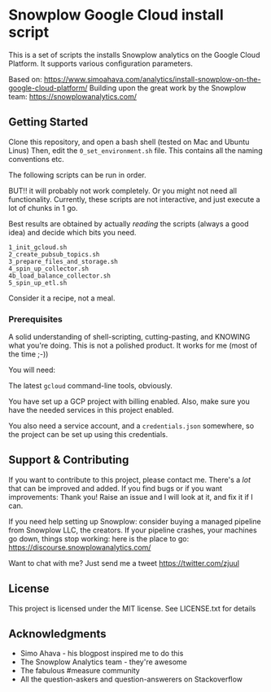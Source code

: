 # Snowplow Google Cloud install script

This is a set of scripts the installs Snowplow analytics on the Google Cloud Platform.
It supports various configuration parameters.

Based on: https://www.simoahava.com/analytics/install-snowplow-on-the-google-cloud-platform/
Building upon the great work by the Snowplow team: https://snowplowanalytics.com/

## Getting Started

Clone this repository, and open a bash shell (tested on Mac and Ubuntu Linus)
Then, edit the `0_set_environment.sh` file. This contains all the naming conventions etc.

The following scripts can be run in order.

BUT!! it will probably not work completely. Or you might not need all functionality.
Currently, these scripts are not interactive, and just execute a lot of chunks in 1 go.

Best results are obtained by actually _reading_ the scripts (always a good idea) and decide which bits you need.

```
1_init_gcloud.sh
2_create_pubsub_topics.sh
3_prepare_files_and_storage.sh
4_spin_up_collector.sh
4b_load_balance_collector.sh
5_spin_up_etl.sh
```

Consider it a recipe, not a meal.

### Prerequisites

A solid understanding of shell-scripting, cutting-pasting, and KNOWING what you're doing.
This is not a polished product. It works for me (most of the time ;-))

You will need:

The latest `gcloud` command-line tools, obviously.

You have set up a GCP project with billing enabled. Also, make sure you have the needed services in this project enabled.

You also need a service account, and a `credentials.json` somewhere, so the project can be set up using this credentials.


## Support & Contributing

If you want to contribute to this project, please contact me. There's a _lot_ that can be improved and added.
If you find bugs or if you want improvements: Thank you! Raise an issue and I will look at it, and fix it if I can.

If you need help setting up Snowplow: consider buying a managed pipeline from Snowplow LLC, the creators.
If your pipeline crashes, your machines go down, things stop working: here is the place to go: https://discourse.snowplowanalytics.com/

Want to chat with me? Just send me a tweet https://twitter.com/zjuul

## License

This project is licensed under the MIT license. See LICENSE.txt for details

## Acknowledgments

* Simo Ahava - his blogpost inspired me to do this
* The Snowplow Analytics team - they're awesome
* The fabulous #measure community 
* All the question-askers and question-answerers on Stackoverflow



